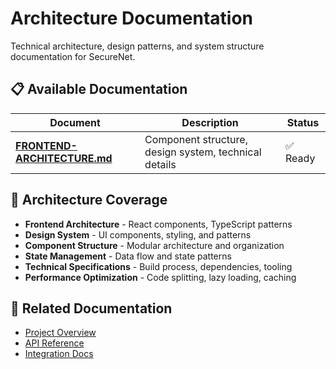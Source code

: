 # Architecture Documentation

Technical architecture, design patterns, and system structure documentation for SecureNet.

## 📋 Available Documentation

| Document | Description | Status |
|----------|-------------|--------|
| **[FRONTEND-ARCHITECTURE.md](FRONTEND-ARCHITECTURE.md)** | Component structure, design system, technical details | ✅ Ready |

## 🎯 Architecture Coverage

- **Frontend Architecture** - React components, TypeScript patterns
- **Design System** - UI components, styling, and patterns
- **Component Structure** - Modular architecture and organization
- **State Management** - Data flow and state patterns
- **Technical Specifications** - Build process, dependencies, tooling
- **Performance Optimization** - Code splitting, lazy loading, caching

## 🔗 Related Documentation

- [Project Overview](../project/PROJECT-SUMMARY.md)
- [API Reference](../api/API-Reference.md)
- [Integration Docs](../integration/README.md) 